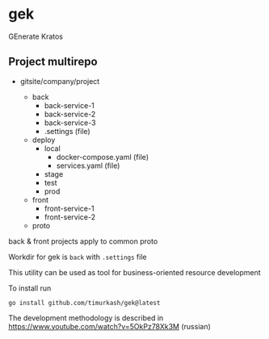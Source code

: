 # gek

GEnerate Kratos

## Project multirepo

- gitsite/company/project

  - back
    - back-service-1
    - back-service-2
    - back-service-3
    - .settings (file)
  - deploy
    - local
      - docker-compose.yaml (file)
      - services.yaml (file)
    - stage
    - test
    - prod
  - front
    - front-service-1
    - front-service-2
  - proto

back & front projects apply to common proto 

Workdir for gek is `back` with `.settings` file

This utility can be used as tool for business-oriented resource development

To install run
```
go install github.com/timurkash/gek@latest
```

The development methodology is described in https://www.youtube.com/watch?v=5OkPz78Xk3M (russian)
